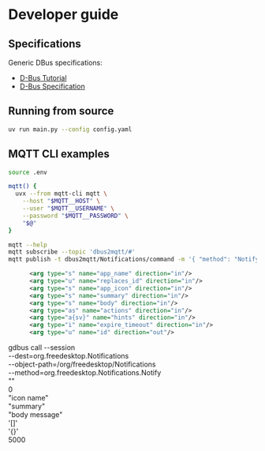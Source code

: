# Developer guide

## Specifications

Generic DBus specifications:

* [D-Bus Tutorial](https://dbus.freedesktop.org/doc/dbus-tutorial.html)
* [D-Bus Specification](https://dbus.freedesktop.org/doc/dbus-specification.html)

## Running from source

```bash
uv run main.py --config config.yaml
```

## MQTT CLI examples

```bash
source .env

mqtt() {
  uvx --from mqtt-cli mqtt \
    --host "$MQTT__HOST" \
    --user "$MQTT__USERNAME" \
    --password "$MQTT__PASSWORD" \
    "$@"
}

mqtt --help
mqtt subscribe --topic 'dbus2mqtt/#'
mqtt publish -t dbus2mqtt/Notifications/command -m '{ "method": "Notify", "args": ["App Name", 0, "icon name", "summary", "body message", [], {}, 5000] }'
```

```xml
      <arg type="s" name="app_name" direction="in"/>
      <arg type="u" name="replaces_id" direction="in"/>
      <arg type="s" name="app_icon" direction="in"/>
      <arg type="s" name="summary" direction="in"/>
      <arg type="s" name="body" direction="in"/>
      <arg type="as" name="actions" direction="in"/>
      <arg type="a{sv}" name="hints" direction="in"/>
      <arg type="i" name="expire_timeout" direction="in"/>
      <arg type="u" name="id" direction="out"/>
```

gdbus call --session \
  --dest=org.freedesktop.Notifications \
  --object-path=/org/freedesktop/Notifications \
  --method=org.freedesktop.Notifications.Notify \
  "" \
  0 \
  "icon name" \
  "summary" \
  "body message" \
  '[]' \
  '{}' \
  5000
